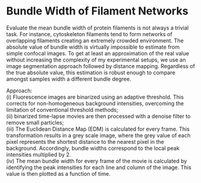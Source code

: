 # Bundle Width of Filament Networks

Evaluate the mean bundle width of protein filaments is not always a trivial task. For instance, cytoskeleton filaments tend to form networks of overlapping filaments creating an extremely crowded environment. The absolute value of bundle width is virtually impossible to estimate from simple confocal images. To get at least an approximation of the real value without increasing the complexity of my experimental setups, we use an image segmentation approach followed by distance mapping. Regardless of the true absolute value, this estimation is robust enough to compare amongst samples width a different bundle degree.

Approach: <br>
(i) Fluorescence images are binarized using an adaptive threshold. This corrects for non-homogeneous background intensities, overcoming the limitation of conventional threshold methods; <br>
(ii) binarized time-lapse movies are then processed with a denoise filter to remove small particles; <br>
(iii) The Euclidean Distance Map (EDM) is calculated for every frame. This transformation results in a grey scale image, where the grey value of each pixel represents the shortest distance to the nearest pixel in the background. Accordingly, bundle widths correspond to the local peak intensities multiplied by 2. <br>
(iv) The mean bundle width for every frame of the movie is calculated by identifying the peak intensities for each line and column of the image. This value is then plotted as a function of time. <br>
